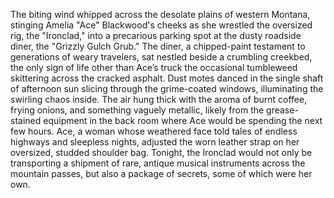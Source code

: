The biting wind whipped across the desolate plains of western Montana, stinging Amelia "Ace" Blackwood's cheeks as she wrestled the oversized rig, the "Ironclad," into a precarious parking spot at the dusty roadside diner, the "Grizzly Gulch Grub."  The diner, a chipped-paint testament to generations of weary travelers, sat nestled beside a crumbling creekbed, the only sign of life other than Ace’s truck the occasional tumbleweed skittering across the cracked asphalt.  Dust motes danced in the single shaft of afternoon sun slicing through the grime-coated windows, illuminating the swirling chaos inside.  The air hung thick with the aroma of burnt coffee, frying onions, and something vaguely metallic, likely from the grease-stained equipment in the back room where Ace would be spending the next few hours. Ace, a woman whose weathered face told tales of endless highways and sleepless nights, adjusted the worn leather strap on her oversized, studded shoulder bag.  Tonight, the Ironclad would not only be transporting a shipment of rare, antique musical instruments across the mountain passes, but also a package of secrets, some of which were her own.
